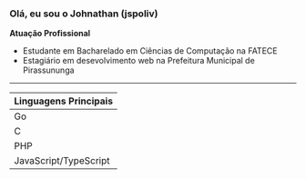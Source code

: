 ### Olá, eu sou o Johnathan (jspoliv)

**Atuação Profissional**  
- Estudante em Bacharelado em Ciências de Computação na FATECE  
- Estagiário em desevolvimento web na Prefeitura Municipal de Pirassununga

---

|**Linguagens Principais**|
|---|
|Go|
|C|  
|PHP|
|JavaScript/TypeScript|

